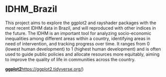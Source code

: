 # IDHM_Brazil

This project aims to explore the ggplot2 and rayshader packages with the most recent IDHM data in Brazil, and will reproduced with other indices in the future. The IDHM is an important tool for analyzing socio-economic inequalities among different areas within a country, identifying areas in need of intervention, and tracking progress over time. It ranges from 0 (lowest human development) to 1 (highest human development) and is often used to guide public policies and allocate resources more equitably, aiming to improve the quality of life in communities across the country. 








[**ggplot2**](https://ggplot2.tidyverse.org/)https://ggplot2.tidyverse.org/)






